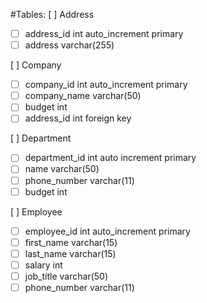 #Tables:
[ ] Address
- [ ] address_id	int auto_increment primary
- [ ] address		varchar(255)

[ ] Company
- [ ] company_id	int auto_increment primary
- [ ] company_name	varchar(50)
- [ ] budget		int
- [ ] address_id	int foreign key

[ ] Department
- [ ] department_id	int auto increment primary
- [ ] name			varchar(50)
- [ ] phone_number	varchar(11)
- [ ] budget		int

[ ] Employee
- [ ] employee_id	int auto_increment primary
- [ ] first_name	varchar(15)
- [ ] last_name		varchar(15)
- [ ] salary		int
- [ ] job_title		varchar(50)
- [ ] phone_number	varchar(11)